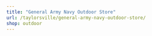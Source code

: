 ```yaml
---
title: "General Army Navy Outdoor Store"
url: /taylorsville/general-army-navy-outdoor-store/
shop: outdoor
---
```

